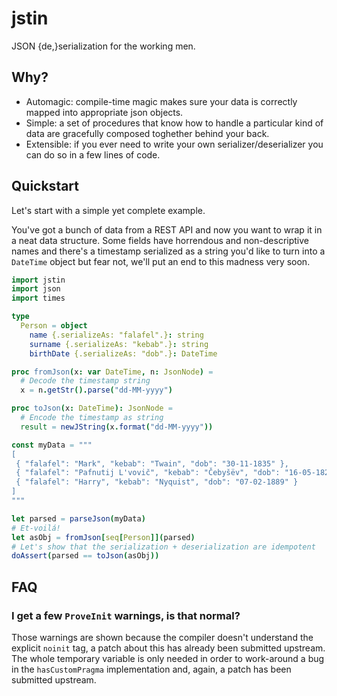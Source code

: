 jstin
=====

JSON {de,}serialization for the working men.

## Why? ##

- Automagic: compile-time magic makes sure your data is correctly mapped into
  appropriate json objects.
- Simple: a set of procedures that know how to handle a particular kind of data
  are gracefully composed toghether behind your back.
- Extensible: if you ever need to write your own serializer/deserializer you can
  do so in a few lines of code.

## Quickstart ##

Let's start with a simple yet complete example.

You've got a bunch of data from a REST API and now you want to wrap it in a neat
data structure. Some fields have horrendous and non-descriptive names and
there's a timestamp serialized as a string you'd like to turn into a `DateTime`
object but fear not, we'll put an end to this madness very soon.

```nim
import jstin
import json
import times

type
  Person = object
    name {.serializeAs: "falafel".}: string
    surname {.serializeAs: "kebab".}: string
    birthDate {.serializeAs: "dob".}: DateTime

proc fromJson(x: var DateTime, n: JsonNode) =
  # Decode the timestamp string
  x = n.getStr().parse("dd-MM-yyyy")

proc toJson(x: DateTime): JsonNode =
  # Encode the timestamp as string
  result = newJString(x.format("dd-MM-yyyy"))

const myData = """
[
 { "falafel": "Mark", "kebab": "Twain", "dob": "30-11-1835" },
 { "falafel": "Pafnutij L'vovič", "kebab": "Čebyšëv", "dob": "16-05-1821" },
 { "falafel": "Harry", "kebab": "Nyquist", "dob": "07-02-1889" }
]
"""

let parsed = parseJson(myData)
# Et-voilá!
let asObj = fromJson[seq[Person]](parsed)
# Let's show that the serialization + deserialization are idempotent
doAssert(parsed == toJson(asObj))
```

## FAQ

### I get a few `ProveInit` warnings, is that normal?

Those warnings are shown because the compiler doesn't understand the explicit
`noinit` tag, a patch about this has already been submitted upstream. The whole
temporary variable is only needed in order to work-around a bug in the
`hasCustomPragma` implementation and, again, a patch has been submitted
upstream.
